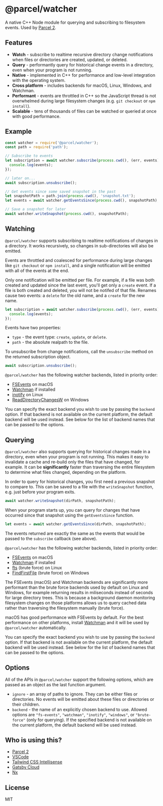 # @parcel/watcher

A native C++ Node module for querying and subscribing to filesystem events. Used by [Parcel 2](https://github.com/parcel-bundler/parcel).

## Features

- **Watch** - subscribe to realtime recursive directory change notifications when files or directories are created, updated, or deleted.
- **Query** - performantly query for historical change events in a directory, even when your program is not running.
- **Native** - implemented in C++ for performance and low-level integration with the operating system.
- **Cross platform** - includes backends for macOS, Linux, Windows, and Watchman.
- **Performant** - events are throttled in C++ so the JavaScript thread is not overwhelmed during large filesystem changes (e.g. `git checkout` or `npm install`).
- **Scalable** - tens of thousands of files can be watched or queried at once with good performance.

## Example

```javascript
const watcher = require('@parcel/watcher');
const path = require('path');

// Subscribe to events
let subscription = await watcher.subscribe(process.cwd(), (err, events) => {
  console.log(events);
});

// later on...
await subscription.unsubscribe();

// Get events since some saved snapshot in the past
let snapshotPath = path.join(process.cwd(), 'snapshot.txt');
let events = await watcher.getEventsSince(process.cwd(), snapshotPath);

// Save a snapshot for later
await watcher.writeSnapshot(process.cwd(), snapshotPath);
```

## Watching

`@parcel/watcher` supports subscribing to realtime notifications of changes in a directory. It works recursively, so changes in sub-directories will also be emitted.

Events are throttled and coalesced for performance during large changes like `git checkout` or `npm install`, and a single notification will be emitted with all of the events at the end.

Only one notification will be emitted per file. For example, if a file was both created and updated since the last event, you'll get only a `create` event. If a file is both created and deleted, you will not be notifed of that file. Renames cause two events: a `delete` for the old name, and a `create` for the new name.

```javascript
let subscription = await watcher.subscribe(process.cwd(), (err, events) => {
  console.log(events);
});
```

Events have two properties:

- `type` - the event type: `create`, `update`, or `delete`.
- `path` - the absolute realpath to the file.

To unsubscribe from change notifications, call the `unsubscribe` method on the returned subscription object.

```javascript
await subscription.unsubscribe();
```

`@parcel/watcher` has the following watcher backends, listed in priority order:

- [FSEvents](https://developer.apple.com/documentation/coreservices/file_system_events) on macOS
- [Watchman](https://facebook.github.io/watchman/) if installed
- [inotify](http://man7.org/linux/man-pages/man7/inotify.7.html) on Linux
- [ReadDirectoryChangesW](https://msdn.microsoft.com/en-us/library/windows/desktop/aa365465%28v%3Dvs.85%29.aspx) on Windows

You can specify the exact backend you wish to use by passing the `backend` option. If that backend is not available on the current platform, the default backend will be used instead. See below for the list of backend names that can be passed to the options.

## Querying

`@parcel/watcher` also supports querying for historical changes made in a directory, even when your program is not running. This makes it easy to invalidate a cache and re-build only the files that have changed, for example. It can be **significantly** faster than traversing the entire filesystem to determine what files changed, depending on the platform.

In order to query for historical changes, you first need a previous snapshot to compare to. This can be saved to a file with the `writeSnapshot` function, e.g. just before your program exits.

```javascript
await watcher.writeSnapshot(dirPath, snapshotPath);
```

When your program starts up, you can query for changes that have occurred since that snapshot using the `getEventsSince` function.

```javascript
let events = await watcher.getEventsSince(dirPath, snapshotPath);
```

The events returned are exactly the same as the events that would be passed to the `subscribe` callback (see above).

`@parcel/watcher` has the following watcher backends, listed in priority order:

- [FSEvents](https://developer.apple.com/documentation/coreservices/file_system_events) on macOS
- [Watchman](https://facebook.github.io/watchman/) if installed
- [fts](http://man7.org/linux/man-pages/man3/fts.3.html) (brute force) on Linux
- [FindFirstFile](https://docs.microsoft.com/en-us/windows/desktop/api/fileapi/nf-fileapi-findfirstfilea) (brute force) on Windows

The FSEvents (macOS) and Watchman backends are significantly more performant than the brute force backends used by default on Linux and Windows, for example returning results in miliseconds instead of seconds for large directory trees. This is because a background daemon monitoring filesystem changes on those platforms allows us to query cached data rather than traversing the filesystem manually (brute force).

macOS has good performance with FSEvents by default. For the best performance on other platforms, install [Watchman](https://facebook.github.io/watchman/) and it will be used by `@parcel/watcher` automatically.

You can specify the exact backend you wish to use by passing the `backend` option. If that backend is not available on the current platform, the default backend will be used instead. See below for the list of backend names that can be passed to the options.

## Options

All of the APIs in `@parcel/watcher` support the following options, which are passed as an object as the last function argument.

- `ignore` - an array of paths to ignore. They can be either files or directories. No events will be emitted about these files or directories or their children.
- `backend` - the name of an explicitly chosen backend to use. Allowed options are `"fs-events"`, `"watchman"`, `"inotify"`, `"windows"`, or `"brute-force"` (only for querying). If the specified backend is not available on the current platform, the default backend will be used instead.

## Who is using this?

* [Parcel 2](https://parceljs.org/)
* [VSCode](https://code.visualstudio.com/updates/v1_62#_file-watching-changes)
* [Tailwind CSS Intellisense](https://github.com/tailwindlabs/tailwindcss-intellisense)
* [Gatsby Cloud](https://twitter.com/chatsidhartha/status/1435647412828196867)
* [Nx](https://nx.dev)

## License

MIT
